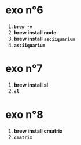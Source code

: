 **exo n°6**
=========== 
1. **```brew -v```**
2. **brew install node**
3. **brew install** **```asciiquarium```**
4. **```asciiquarium```**

**exo n°7**
==========
1. **brew install sl**
2. **```sl```**

**exo n°8**
===========
1. **brew install cmatrix**
2. **```cmatrix```**

